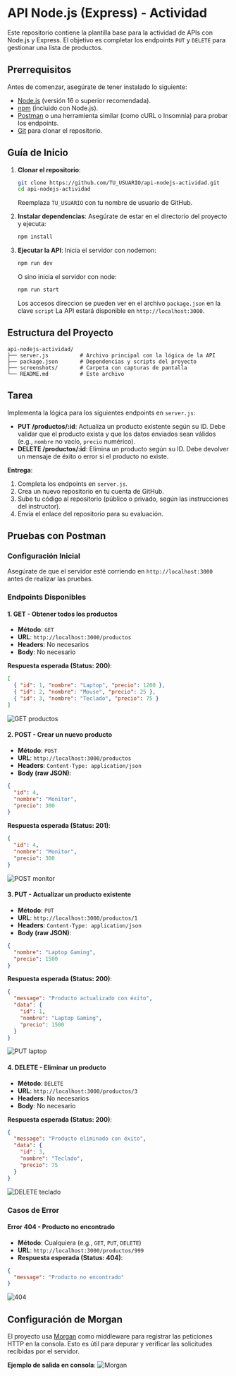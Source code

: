 # API Node.js (Express) - Actividad

Este repositorio contiene la plantilla base para la actividad de APIs con Node.js y Express. El objetivo es completar los endpoints `PUT` y `DELETE` para gestionar una lista de productos.

## Prerrequisitos

Antes de comenzar, asegúrate de tener instalado lo siguiente:
- [Node.js](https://nodejs.org/) (versión 16 o superior recomendada).
- [npm](https://www.npmjs.com/) (incluido con Node.js).
- [Postman](https://www.postman.com/) o una herramienta similar (como cURL o Insomnia) para probar los endpoints.
- [Git](https://git-scm.com/) para clonar el repositorio.

## Guía de Inicio

1. **Clonar el repositorio**:
   ```bash
   git clone https://github.com/TU_USUARIO/api-nodejs-actividad.git
   cd api-nodejs-actividad
   ```
   Reemplaza `TU_USUARIO` con tu nombre de usuario de GitHub.

2. **Instalar dependencias**:
   Asegúrate de estar en el directorio del proyecto y ejecuta:
   ```bash
   npm install
   ```

3. **Ejecutar la API**:
   Inicia el servidor con nodemon:
   ```bash
   npm run dev
   ```
   O sino inicia el servidor con node:
   ```bash
   npm run start
   ```
   Los accesos direccion se pueden ver en el archivo `package.json` en la clave `script`
   La API estará disponible en `http://localhost:3000`.

## Estructura del Proyecto

```plaintext
api-nodejs-actividad/
├── server.js          # Archivo principal con la lógica de la API
├── package.json       # Dependencias y scripts del proyecto
├── screenshots/       # Carpeta con capturas de pantalla
└── README.md          # Este archivo
```

## Tarea

Implementa la lógica para los siguientes endpoints en `server.js`:
- **PUT /productos/:id**: Actualiza un producto existente según su ID. Debe validar que el producto exista y que los datos enviados sean válidos (e.g., `nombre` no vacío, `precio` numérico).
- **DELETE /productos/:id**: Elimina un producto según su ID. Debe devolver un mensaje de éxito o error si el producto no existe.

**Entrega**:
1. Completa los endpoints en `server.js`.
2. Crea un nuevo repositorio en tu cuenta de GitHub.
3. Sube tu código al repositorio (público o privado, según las instrucciones del instructor).
4. Envía el enlace del repositorio para su evaluación.

## Pruebas con Postman

### Configuración Inicial
Asegúrate de que el servidor esté corriendo en `http://localhost:3000` antes de realizar las pruebas.

### Endpoints Disponibles

#### 1. GET - Obtener todos los productos
- **Método**: `GET`
- **URL**: `http://localhost:3000/productos`
- **Headers**: No necesarios
- **Body**: No necesario

**Respuesta esperada (Status: 200)**:
```json
[
  { "id": 1, "nombre": "Laptop", "precio": 1200 },
  { "id": 2, "nombre": "Mouse", "precio": 25 },
  { "id": 3, "nombre": "Teclado", "precio": 75 }
]
```
![GET productos](./screenshots/GET_productos.png)

#### 2. POST - Crear un nuevo producto
- **Método**: `POST`
- **URL**: `http://localhost:3000/productos`
- **Headers**: `Content-Type: application/json`
- **Body (raw JSON)**:
```json
{
  "id": 4,
  "nombre": "Monitor",
  "precio": 300
}
```

**Respuesta esperada (Status: 201)**:
```json
{
  "id": 4,
  "nombre": "Monitor",
  "precio": 300
}
```
![POST monitor](./screenshots/POST_monitor.png)

#### 3. PUT - Actualizar un producto existente
- **Método**: `PUT`
- **URL**: `http://localhost:3000/productos/1`
- **Headers**: `Content-Type: application/json`
- **Body (raw JSON)**:
```json
{
  "nombre": "Laptop Gaming",
  "precio": 1500
}
```

**Respuesta esperada (Status: 200)**:
```json
{
  "message": "Producto actualizado con éxito",
  "data": {
    "id": 1,
    "nombre": "Laptop Gaming",
    "precio": 1500
  }
}
```
![PUT laptop](./screenshots/PUT_laptop.png)

#### 4. DELETE - Eliminar un producto
- **Método**: `DELETE`
- **URL**: `http://localhost:3000/productos/3`
- **Headers**: No necesarios
- **Body**: No necesario

**Respuesta esperada (Status: 200)**:
```json
{
  "message": "Producto eliminado con éxito",
  "data": {
    "id": 3,
    "nombre": "Teclado",
    "precio": 75
  }
}
```
![DELETE teclado](./screenshots/DELETE_teclado.png)

### Casos de Error

#### Error 404 - Producto no encontrado
- **Método**: Cualquiera (e.g., `GET`, `PUT`, `DELETE`)
- **URL**: `http://localhost:3000/productos/999`
- **Respuesta esperada (Status: 404)**:
```json
{
  "message": "Producto no encontrado"
}
```
![404](./screenshots/404.png)


## Configuración de Morgan

El proyecto usa [Morgan](https://www.npmjs.com/package/morgan) como middleware para registrar las peticiones HTTP en la consola. Esto es útil para depurar y verificar las solicitudes recibidas por el servidor.

**Ejemplo de salida en consola**:
![Morgan](./screenshots/verbos.png)

